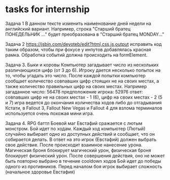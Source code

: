 # tasks for internship
Задача 1 
В данном тексте изменить наименование дней недели на английский вариант. 
Например, строка "Старший братец ПОНЕДЕЛЬНИК ..." будет преобразована в "Старший братец MONDAY..."

Задача 2 
https://jsbin.com/deyoteb/edit?html,css,js,output
исправить код таким образом, чтобы при фокусе у инпутов добавлялась красная рамка. Обработка событий должна происходить на formElement.

Задача 3. Быки и коровы 
Компьютер загадывает число из нескольких различающихся цифр (от 3 до 6). Игроку дается несколько попыток на то, чтобы угадать это число.
После каждой попытки компьютер сообщает количество совпавших цифр стоящих не на своих местах, а также количество правильных цифр на своих местах.
Например загаданное число: 56478 предположение игрока: 52976
ответ: совпавших цифр не на своих местах - 1 (6), цифр на своих местах - 2 (5 и 7)
игра ведется до окончания количества ходов либо до отгадывания
Кстати, в Fallout 3, Fallout New Vegas и Fallout 4 для взлома терминалов используется очень похожая мини игра.

Задача 4. RPG баттл 
Боевой маг Евстафий сражается с лютым монстром. 
Бой идет по ходам. Каждый ход компьютер (Лютый) случайно выбирает одно из доступных действий и сообщает, что он собирается делать. 
В ответ на это игрок (Евстафий) должен выбрать свое действие.
После происходит взаимное нанесение урона. Магическая броня блокирует магический урон, физическая броня блокирует физический урон.
После совершения действия, оно не может быть повторно выбрано в течение cooldown ходов
Бой идет до победы одного из противников.
Перед началом боя игрок выбирает сложность (начальное здоровье Евстафия)
